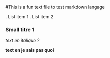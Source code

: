 #This is a fun text file to test markdown langage

. List item 1
. List item 2

### Small titre 1

*text en italique ?*

**text en je sais pas quoi**
